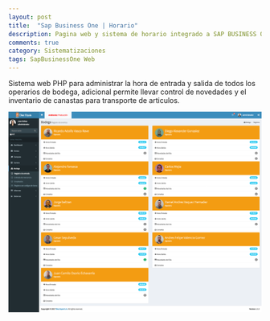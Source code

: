 ```yaml
---
layout: post
title:  "Sap Business One | Horario"
description: Pagina web y sistema de horario integrado a SAP BUSINESS ONE
comments: true
category: Sistematizaciones
tags: SapBusinessOne Web
---
```

<p>Sistema web PHP para administrar la hora de entrada y salida de todos los operarios de bodega, adicional permite llevar control de novedades y el inventario de canastas para transporte de articulos.</p>

<img src="/public/imgs/proyectos/SapbusinessOne-Horario.png" />
